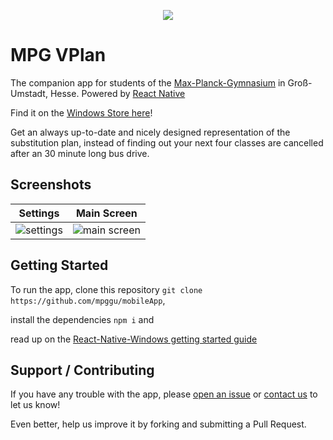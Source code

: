 <p align="center"> <img src="http://i.imgur.com/uN8faiH.png" /></p>

# MPG VPlan

The companion app for students of the [Max-Planck-Gymnasium](http://mpg-umstadt.de) in Groß-Umstadt, Hesse. Powered by [React Native](https://facebook.github.io/react-native/)

Find it on the [Windows Store here](https://www.microsoft.com/de-de/store/p/mpg-vplan/9n3lj8wh9nt9)!

Get an always up-to-date and nicely designed representation of the substitution plan, instead of finding out your next four classes are cancelled after an 30 minute long bus drive.

## Screenshots

| Settings | Main Screen |
| :------: | :---------: |
| ![settings](http://i.imgur.com/tL88s7v.png) | ![main screen](http://i.imgur.com/IU7bIPz.png) |

## Getting Started

To run the app, clone this repository `git clone https://github.com/mpggu/mobileApp`,

install the dependencies `npm i` and

read up on the [React-Native-Windows getting started guide](https://github.com/Microsoft/react-native-windows)

## Support / Contributing

If you have any trouble with the app, please [open an issue](https:/github.com/mpggu/mobileApp/issues/new) or [contact us](https://github.com/Cynigo) to let us know!

Even better, help us improve it by forking and submitting a Pull Request.
